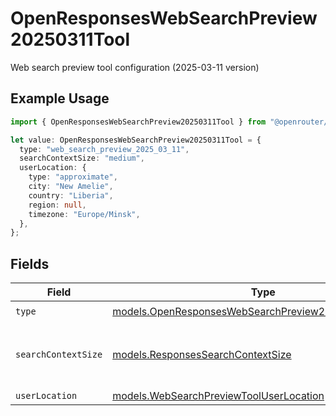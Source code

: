 # OpenResponsesWebSearchPreview20250311Tool

Web search preview tool configuration (2025-03-11 version)

## Example Usage

```typescript
import { OpenResponsesWebSearchPreview20250311Tool } from "@openrouter/sdk/models";

let value: OpenResponsesWebSearchPreview20250311Tool = {
  type: "web_search_preview_2025_03_11",
  searchContextSize: "medium",
  userLocation: {
    type: "approximate",
    city: "New Amelie",
    country: "Liberia",
    region: null,
    timezone: "Europe/Minsk",
  },
};
```

## Fields

| Field                                                                                                              | Type                                                                                                               | Required                                                                                                           | Description                                                                                                        | Example                                                                                                            |
| ------------------------------------------------------------------------------------------------------------------ | ------------------------------------------------------------------------------------------------------------------ | ------------------------------------------------------------------------------------------------------------------ | ------------------------------------------------------------------------------------------------------------------ | ------------------------------------------------------------------------------------------------------------------ |
| `type`                                                                                                             | [models.OpenResponsesWebSearchPreview20250311ToolType](../models/openresponseswebsearchpreview20250311tooltype.md) | :heavy_check_mark:                                                                                                 | N/A                                                                                                                |                                                                                                                    |
| `searchContextSize`                                                                                                | [models.ResponsesSearchContextSize](../models/responsessearchcontextsize.md)                                       | :heavy_minus_sign:                                                                                                 | Size of the search context for web search tools                                                                    | medium                                                                                                             |
| `userLocation`                                                                                                     | [models.WebSearchPreviewToolUserLocation](../models/websearchpreviewtooluserlocation.md)                           | :heavy_minus_sign:                                                                                                 | N/A                                                                                                                |                                                                                                                    |